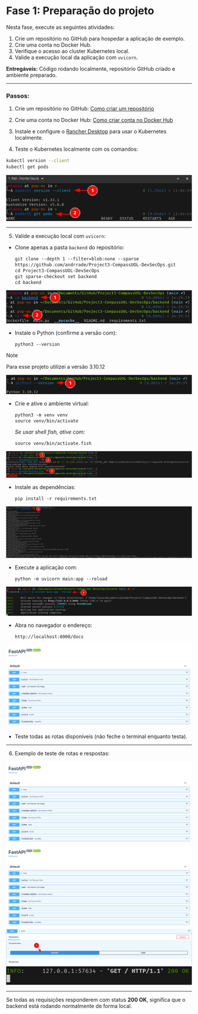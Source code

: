 # Fase 1: Preparação do projeto

Nesta fase, execute as seguintes atividades:

1. Crie um repositório no GitHub para hospedar a aplicação de exemplo.
2. Crie uma conta no Docker Hub.
3. Verifique o acesso ao cluster Kubernetes local.
4. Valide a execução local da aplicação com `uvicorn`.

**Entregáveis:** Código rodando localmente, repositório GitHub criado e ambiente preparado.

---

### Passos:

1. Crie um repositório no GitHub:
   [Como criar um repositório](https://docs.github.com/pt/repositories/creating-and-managing-repositories/creating-a-new-repository)

2. Crie uma conta no Docker Hub:
   [Como criar conta no Docker Hub](https://docs.docker.com/accounts/create-account/)

3. Instale e configure o [Rancher Desktop](https://docs.rancherdesktop.io/getting-started/installation/) para usar o Kubernetes localmente.

4. Teste o Kubernetes localmente com os comandos:

```sh
kubectl version --client
kubectl get pods
```

![Imagem 01](../../assets/fase01/img01.png)

---

5. Valide a execução local com `uvicorn`:

* Clone apenas a pasta `backend` do repositório:

  ```
  git clone --depth 1 --filter=blob:none --sparse https://github.com/andrrade/Project3-CompassUOL-DevSecOps.git
  cd Project3-CompassUOL-DevSecOps
  git sparse-checkout set backend
  cd backend
  ```

![Imagem 02](../../assets/fase01/img02.png)

* Instale o Python (confirme a versão com):

  ```
  python3 --version
  ```

> [!NOTE]
> Para esse projeto utilizei a versão 3.10.12

![Imagem 03](../../assets/fase01/img03.png)

* Crie e ative o ambiente virtual:

  ```
  python3 -m venv venv
  source venv/bin/activate
  ```

  *Se usar shell fish, ative com:*

  ```
  source venv/bin/activate.fish
  ```




![Imagem 04](../../assets/fase01/img04.png)

* Instale as dependências:

  ```
  pip install -r requirements.txt
  ```

![Imagem 05](../../assets/fase01/img05.png)

* Execute a aplicação com:

  ```
  python -m uvicorn main:app --reload
  ```

![Imagem 06](../../assets/fase01/img06.png)

* Abra no navegador o endereço:

  ```
  http://localhost:8000/docs
  ```

![Imagem 07](../../assets/fase01/img07.png)

* Teste todas as rotas disponíveis (não feche o terminal enquanto testa).

---

6. Exemplo de teste de rotas e respostas:

![Imagem 08](../../assets/fase01/img07.png)
![Imagem 09](../../assets/fase01/img07.png)
![Imagem 10](../../assets/fase01/img10.png)
![Imagem 11](../../assets/fase01/img11.png)

---

Se todas as requisições responderem com status **200 OK**, significa que o backend está rodando normalmente de forma local.
